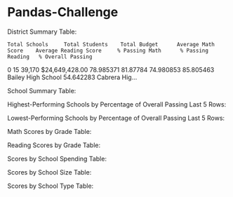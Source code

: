 # Pandas-Challenge

District Summary Table: 

    Total Schools	  Total Students	Total Budget	  Average Math Score	Average Reading Score	  % Passing Math	  % Passing Reading	  % Overall Passing
0	    15	             39,170	      $24,649,428.00	    78.985371	             81.87784	           74.980853	         85.805463	       Bailey High School 54.642283                                                                                                                                               Cabrera Hig...  
  
  
School Summary Table:  
  
Highest-Performing Schools by Percentage of Overall Passing Last 5 Rows:
  
Lowest-Performing Schools by Percentage of Overall Passing Last 5 Rows: 
  
Math Scores by Grade Table: 
  
Reading Scores by Grade Table: 

Scores by School Spending Table: 

Scores by School Size Table: 

Scores by School Type Table: 


  
